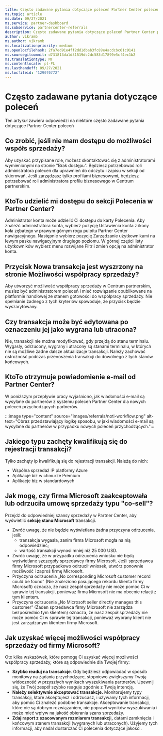 ```yaml
---
title: Często zadawane pytania dotyczące poleceń Partner Center poleceń
ms.topic: article
ms.date: 09/27/2021
ms.service: partner-dashboard
ms.subservice: partnercenter-referrals
description: Często zadawane pytania dotyczące poleceń Partner Center poleceń
author: vikramb
ms.author: vikramb
ms.localizationpriority: medium
ms.openlocfilehash: 2fa7ed91e4ff2dd1dbab3fc89e4acdcbc61c9141
ms.sourcegitcommit: d731813da1d31519dc2dc583d17899e5cf4ec1b2
ms.translationtype: MT
ms.contentlocale: pl-PL
ms.lasthandoff: 09/27/2021
ms.locfileid: "129070772"
---
```

# <a name="frequently-asked-questions-on-referrals"></a>Często zadawane pytania dotyczące poleceń

Ten artykuł zawiera odpowiedzi na niektóre często zadawane pytania dotyczące Partner Center poleceń

## <a name="what-should-i-do-if-i-dont-have-access-to-co-sell-opportunities"></a>Co zrobić, jeśli nie mam dostępu do możliwości współs sprzedaży?

Aby uzyskać przypisane role, możesz skontaktować się z administratorami wymienionymi na stronie "Brak dostępu". Będziesz potrzebować roli administratora poleceń dla uprawnień do odczytu i zapisu w sekcji od skierowań. Jeśli zarządzasz tylko profilami biznesowymi, będziesz potrzebować roli administratora profilu biznesowego w Centrum partnerskim.

## <a name="who-can-grant-me-access-to-the-referrals-section-in-partner-center"></a>KtoTo udzielić mi dostępu do sekcji Polecenia w Partner Center?

Administrator konta może udzielić Ci dostępu do karty Polecenia. Aby znaleźć administratora konta, wybierz pozycję Ustawienia konta z ikony koła zębatego w prawym górnym rogu pulpitu Partner Center nawigacyjnego. Następnie wybierz pozycję Zarządzanie użytkownikami na lewym pasku nawigacyjnym drugiego poziomu. W górnej części listy użytkowników wybierz menu rozwijane Filtr i zmień opcję na administrator konta.

## <a name="new-deal-button-is-greyed-out-for-me-in-the-co-sell-opportunities-page"></a>Przycisk Nowa transakcja jest wyszrzony na stronie Możliwości współpracy sprzedaży?

Aby utworzyć możliwość współpracy sprzedaży w Centrum partnerskim, musisz być administratorem poleceń i mieć rozwiązanie opublikowane na platformie handlowej ze stanem gotowości do współpracy sprzedaży. Nie spełnianie żadnego z tych kryteriów spowoduje, że przycisk będzie wyszarytowany.

## <a name="can-a-deal-be-edited-after-it-is-marked-as-won-or-lost"></a>Czy transakcja może być edytowana po oznaczeniu jej jako wygrana lub utracona?

Nie, transakcji nie można modyfikować, gdy przejdą do stanu terminalu. Wygasły, odrzucony, wygrany i utracony są stanami terminalu, w których nie są możliwe żadne dalsze aktualizacje transakcji. Należy zachować ostrożność podczas przenoszenia transakcji do dowolnego z tych stanów końcowych.

## <a name="who-gets-an-email-notification-from-partner-center"></a>KtoTo otrzymuje powiadomienie e-mail od Partner Center?

W poniższym przepływie pracy wyjaśniono, jak wiadomości e-mail są wysyłane do partnerów z systemu poleceń Partner Center dla nowych poleceń przychodzących partnerów.

:::image type="content" source="images/referrals/noti-workflow.png" alt-text="Obraz przedstawiający logikę sposobu, w jaki wiadomości e-mail są wysyłane do partnerów w przypadku nowych poleceń przychodzących.":::

## <a name="what-type-of-incentives-are-eligible-for-deal-registration"></a>Jakiego typu zachęty kwalifikują się do rejestracji transakcji?

Tylko zachęty ip kwalifikują się do rejestracji transakcji. Należą do nich:

- Wspólna sprzedaż IP platformy Azure
- Aplikacje biz w chmurze Premium
- Aplikacje biz w standardowych

## <a name="how-do-i-know-if-microsoft-has-accepted-or-declined-a-co-sell-deal"></a>Jak mogę, czy firma Microsoft zaakceptowała lub odrzuciła umowę sprzedaży typu "co-sell"?

Przejdź do odpowiedniej szansy sprzedaży w Partner Center, aby wyświetlić **sekcję stanu Microsoft** transakcji.

- Zwróć uwagę, że nie będzie wyświetlana żadna przyczyna odrzucenia, jeśli:
  - transakcja wygasła, zanim firma Microsoft mogła na nią odpowiedzieć;
  - wartość transakcji wynosi mniej niż 25 000 USD.
- Zwróć uwagę, że w przypadku odrzucenia wniosku nie będą wyświetlane szczegóły sprzedawcy firmy Microsoft. Jeśli sprzedawca firmy Microsoft przypadkowo odrzucił wniosek, utwórz ponownie możliwość i zaproś firmę Microsoft.
- Przyczyna odrzucenia „No corresponding Microsoft customer record could be found” (Nie znaleziono pasującego rekordu klienta firmy Microsoft) oznacza, że nasz zespół sprzedaży nie może pomóc Ci w sprawie tej transakcji, ponieważ firma Microsoft nie ma obecnie relacji z tym klientem.
- Przyczyna odrzucenia „No Microsoft seller directly manages this customer” (Żaden sprzedawca firmy Microsoft nie zarządza bezpośrednio tym klientem) oznacza, że nasz zespół sprzedaży nie może pomóc Ci w sprawie tej transakcji, ponieważ wybrany klient nie jest zarządzanym klientem firmy Microsoft.

## <a name="how-to-get-more-co-sell-opportunities-from-microsoft"></a>Jak uzyskać więcej możliwości współpracy sprzedaży od firmy Microsoft?

Oto kilka wskazówek, które pomogą Ci uzyskać więcej możliwości współpracy sprzedaży, które są odpowiednie dla Twojej firmy:

- **Szybko readuj na transakcje**. Gdy będziesz odpowiadać w sposób monitowy na żądania przychodzące, stopniowo zwiększymy Twoją widoczność w przyszłych wynikach wyszukiwania partnerów. Upewnij się, że Twój zespół szybko reaguje zgodnie z Twoją intencją.
- **Należy selektywnie akceptować transakcje.** Monitorujemy typy transakcji, które akceptujesz i odrzucasz, i używamy tych informacji, aby pomóc Ci znaleźć podobne transakcje. Akceptowanie transakcji, które nie są dobrym rozwiązaniem, nie poprawi wyników wyszukiwania i może mieć wpływ na jakość obierania szans sprzedaży.
- **Zdaj raport z szacowanym rozmiarem transakcji,** datami zamknięcia i końcowym stanem transakcji (wygranych lub utraconych). Użyjemy tych informacji, aby nadal dostarczać Ci polecenia dotyczące jakości.
